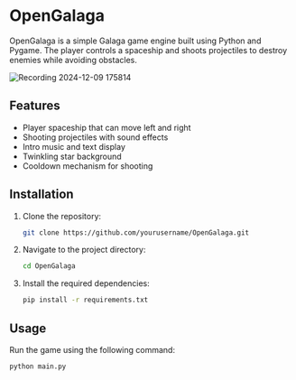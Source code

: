# OpenGalaga

OpenGalaga is a simple Galaga game engine built using Python and Pygame. The player controls a spaceship and shoots projectiles to destroy enemies while avoiding obstacles.

![Recording 2024-12-09 175814](https://github.com/user-attachments/assets/4fd79f1b-5b5f-44a6-bd5e-25285cee535d)

## Features

- Player spaceship that can move left and right
- Shooting projectiles with sound effects
- Intro music and text display
- Twinkling star background
- Cooldown mechanism for shooting

## Installation

1. Clone the repository:
    ```sh
    git clone https://github.com/yourusername/OpenGalaga.git
    ```
2. Navigate to the project directory:
    ```sh
    cd OpenGalaga
    ```
3. Install the required dependencies:
    ```sh
    pip install -r requirements.txt
    ```

## Usage

Run the game using the following command:
```sh 
python main.py
